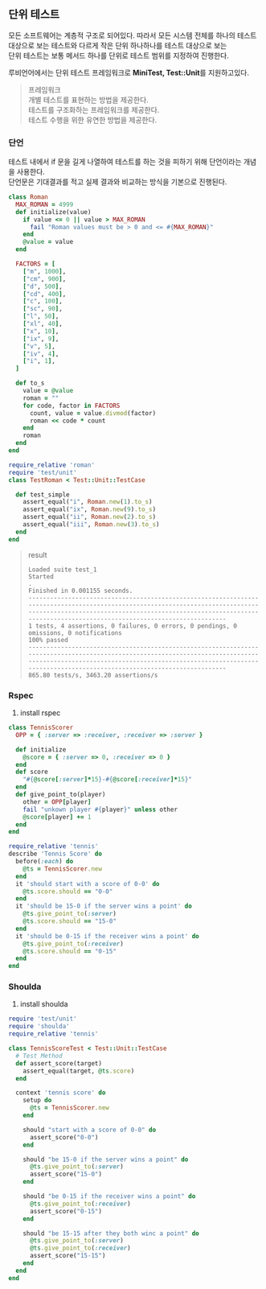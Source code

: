 ## 단위 테스트
모든 소프트웨어는 계층적 구조로 되어있다. 따라서 모든 시스템 전체를 하나의 테스트 대상으로 보는 테스트와 다르게 작은 단위 하나하나를 테스트 대상으로 보는  
단위 테스트는 보통 메서드 하나를 단위로 테스트 범위를 지정하여 진행한다.  

루비언어에서는 단위 테스트 프레임워크로 **MiniTest, Test::Unit**를 지원하고있다. 

> 프레임워크  
> 개별 테스트를 표현하는 방법을 제공한다.  
> 테스트를 구조화하는 프레임워크를 제공한다.  
> 테스트 수행을 위한 유연한 방법을 제공한다.

### 단언
테스트 내에서 if 문을 길게 나열하여 테스트를 하는 것을 피하기 위해 단언이라는 개념을 사용한다.  
단언문은 기대결과를 적고 실제 결과와 비교하는 방식을 기본으로 진행된다.

```ruby
class Roman
  MAX_ROMAN = 4999
  def initialize(value)
    if value <= 0 || value > MAX_ROMAN
      fail "Roman values must be > 0 and <= #{MAX_ROMAN}"
    end
    @value = value
  end

  FACTORS = [
    ["m", 1000],
    ["cm", 900],
    ["d", 500],
    ["cd", 400],
    ["c", 100],
    ["sc", 90],
    ["l", 50],
    ["xl", 40],
    ["x", 10],
    ["ix", 9],
    ["v", 5],
    ["iv", 4],
    ["i", 1],
  ]

  def to_s
    value = @value
    roman = ""
    for code, factor in FACTORS
      count, value = value.divmod(factor)
      roman << code * count
    end
    roman
  end
end
```

```ruby
require_relative 'roman'
require 'test/unit'
class TestRoman < Test::Unit::TestCase

  def test_simple
    assert_equal("i", Roman.new(1).to_s)
    assert_equal("ix", Roman.new(9).to_s)
    assert_equal("ii", Roman.new(2).to_s)
    assert_equal("iii", Roman.new(3).to_s)
  end
end
```

> result  
> ```shell
>Loaded suite test_1
>Started
>.
>Finished in 0.001155 seconds.
>-------------------------------------------------------------------------------------------------------------------------------------------------------------------------------------------------------------------------------------------------------
>1 tests, 4 assertions, 0 failures, 0 errors, 0 pendings, 0 omissions, 0 notifications
>100% passed
>-------------------------------------------------------------------------------------------------------------------------------------------------------------------------------------------------------------------------------------------------------
>865.80 tests/s, 3463.20 assertions/s
>
>```  

### Rspec
1. install rspec

```ruby
class TennisScorer
  OPP = { :server => :receiver, :receiver => :server }

  def initialize
    @score = { :server => 0, :receiver => 0 }
  end
  def score
    "#{@score[:server]*15}-#{@score[:receiver]*15}"
  end
  def give_point_to(player)
    other = OPP[player]
    fail "unkown player #{player}" unless other
    @score[player] += 1
  end
end
```
```ruby
require_relative 'tennis'
describe 'Tennis Score' do
  before(:each) do
    @ts = TennisScorer.new
  end
  it 'should start with a score of 0-0' do
    @ts.score.should == "0-0"
  end
  it 'should be 15-0 if the server wins a point' do
    @ts.give_point_to(:server)
    @ts.score.should == "15-0"
  end
  it 'should be 0-15 if the receiver wins a point' do
    @ts.give_point_to(:receiver)
    @ts.score.should == "0-15"
  end
end
```

### Shoulda
1. install shoulda

```ruby
require 'test/unit'
require 'shoulda'
require_relative 'tennis'

class TennisScoreTest < Test::Unit::TestCase
  # Test Method
  def assert_score(target)
    assert_equal(target, @ts.score)
  end

  context 'tennis score' do
    setup do
      @ts = TennisScorer.new
    end

    should "start with a score of 0-0" do
      assert_score("0-0")
    end

    should "be 15-0 if the server wins a point" do
      @ts.give_point_to(:server)
      assert_score("15-0")
    end

    should "be 0-15 if the receiver wins a point" do
      @ts.give_point_to(:receiver)
      assert_score("0-15")
    end

    should "be 15-15 after they both winc a point" do
      @ts.give_point_to(:server)
      @ts.give_point_to(:receiver)
      assert_score("15-15")
    end
  end
end
```